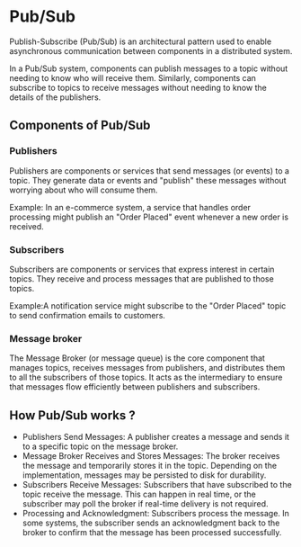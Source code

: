 # Pub/Sub

Publish-Subscribe (Pub/Sub) is an architectural pattern used to enable asynchronous communication between components in a distributed system.

In a Pub/Sub system, components can publish messages to a topic without needing to know who will receive them. Similarly, components can subscribe to topics to receive messages without needing to know the details of the publishers.

## Components of Pub/Sub

### Publishers

Publishers are components or services that send messages (or events) to a topic. They generate data or events and "publish" these messages without worrying about who will consume them.

Example: In an e-commerce system, a service that handles order processing might publish an "Order Placed" event whenever a new order is received.

### Subscribers

Subscribers are components or services that express interest in certain topics. They receive and process messages that are published to those topics.

Example:A notification service might subscribe to the "Order Placed" topic to send confirmation emails to customers.

### Message broker

The Message Broker (or message queue) is the core component that manages topics, receives messages from publishers, and distributes them to all the subscribers of those topics. It acts as the intermediary to ensure that messages flow efficiently between publishers and subscribers.

## How Pub/Sub works ?

- Publishers Send Messages: A publisher creates a message and sends it to a specific topic on the message broker.
- Message Broker Receives and Stores Messages: The broker receives the message and temporarily stores it in the topic. Depending on the implementation, messages may be persisted to disk for durability.
- Subscribers Receive Messages: Subscribers that have subscribed to the topic receive the message. This can happen in real time, or the subscriber may poll the broker if real-time delivery is not required.
- Processing and Acknowledgment: Subscribers process the message. In some systems, the subscriber sends an acknowledgment back to the broker to confirm that the message has been processed successfully.
